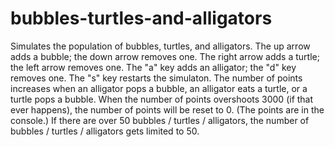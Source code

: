 # bubbles-turtles-and-alligators
Simulates the population of bubbles, turtles, and alligators.
The up arrow adds a bubble; the down arrow removes one.
The right arrow adds a turtle; the left arrow removes one.
The "a" key adds an alligator; the "d" key removes one.
The "s" key restarts the simulaton.
The number of points increases when an alligator pops a bubble, an alligator eats a turtle, or a turtle pops a bubble.
When the number of points overshoots 3000 (if that ever happens), the number of points will be reset to 0. (The points are in the console.)
If there are over 50 bubbles / turtles / alligators, the number of bubbles / turtles / alligators gets limited to 50. 
